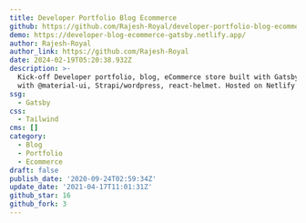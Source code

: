 ```yaml
---
title: Developer Portfolio Blog Ecommerce
github: https://github.com/Rajesh-Royal/developer-portfolio-blog-ecommerce
demo: https://developer-blog-ecommerce-gatsby.netlify.app/
author: Rajesh-Royal
author_link: https://github.com/Rajesh-Royal
date: 2024-02-19T05:20:38.932Z
description: >-
  Kick-off Developer portfolio, blog, eCommerce store built with Gatsby along
  with @material-ui, Strapi/wordpress, react-helmet. Hosted on Netlify
ssg:
  - Gatsby
css:
  - Tailwind
cms: []
category:
  - Blog
  - Portfolio
  - Ecommerce
draft: false
publish_date: '2020-09-24T02:59:34Z'
update_date: '2021-04-17T11:01:31Z'
github_star: 16
github_fork: 3
---
```

